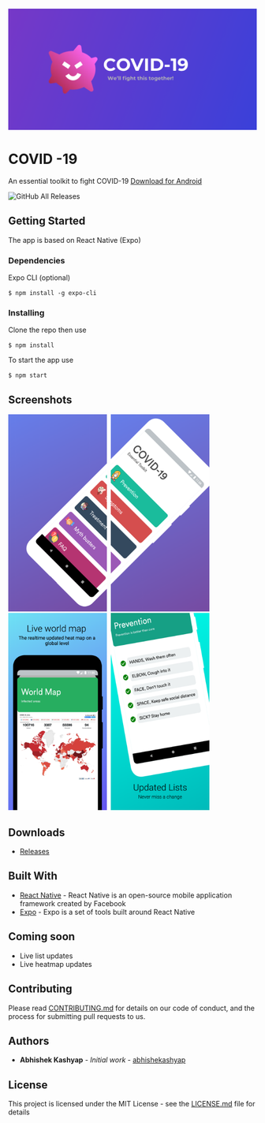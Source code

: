 ![Feature graphic](screenshots/Feature_graphic.png "Feature graphic")

# COVID -19

An essential toolkit to fight COVID-19
<a id="raw-url" href="https://github.com/abhishekashyap/COVID-19/releases/download/v1.0/covid-19-eb968ca153404b6689bb4e3abf81f1cd-signed.apk">Download for Android</a>

![GitHub All Releases](https://img.shields.io/github/downloads/abhishekashyap/COVID-19/total)

## Getting Started

The app is based on React Native (Expo)

### Dependencies

Expo CLI (optional)

```
$ npm install -g expo-cli
```

### Installing

Clone the repo then use

```
$ npm install
```

To start the app use

```
$ npm start
```

## Screenshots

<img src="screenshots/mockups/Google-Pixel-3-1.png" alt="Homepage-1" width="200"/>&nbsp;&nbsp;<img src="screenshots/mockups/Google-Pixel-3-2.png" alt="Homepage-2" width="200"/>&nbsp;&nbsp;<img src="screenshots/mockups/Google-Pixel-3-3.png" alt="WorldMap" width="200"/>&nbsp;&nbsp;<img src="screenshots/mockups/Google-Pixel-3-4.png" alt="Prevention" width="200"/>

## Downloads

- [Releases](https://github.com/abhishekashyap/covid-19/releases)

## Built With

- [React Native](https://reactnative.dev/) - React Native is an open-source mobile application framework created by Facebook
- [Expo](https://expo.io/) - Expo is a set of tools built around React Native

## Coming soon

- Live list updates
- Live heatmap updates

## Contributing

Please read [CONTRIBUTING.md](CONTRIBUTING.md) for details on our code of conduct, and the process for submitting pull requests to us.

## Authors

- **Abhishek Kashyap** - _Initial work_ - [abhishekashyap](https://github.com/abhishekashyap)

## License

This project is licensed under the MIT License - see the [LICENSE.md](LICENSE.md) file for details
